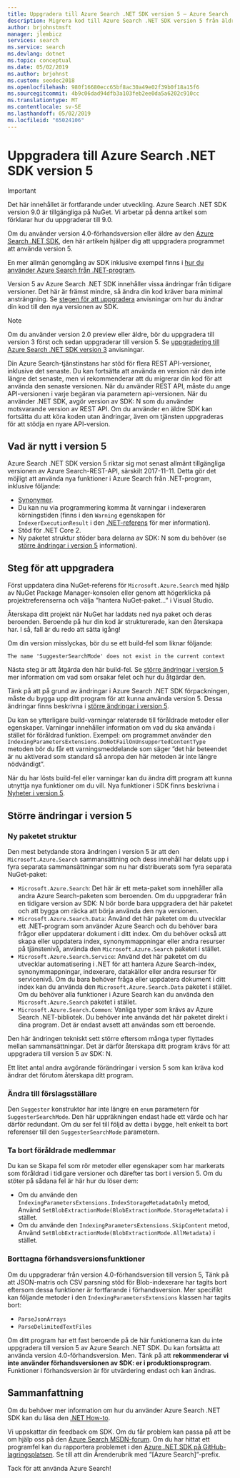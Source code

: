 ```yaml
---
title: Uppgradera till Azure Search .NET SDK version 5 – Azure Search
description: Migrera kod till Azure Search .NET SDK version 5 från äldre versioner. Läs mer om nyheterna och vilka kodändringar krävs.
author: brjohnstmsft
manager: jlembicz
services: search
ms.service: search
ms.devlang: dotnet
ms.topic: conceptual
ms.date: 05/02/2019
ms.author: brjohnst
ms.custom: seodec2018
ms.openlocfilehash: 980f16680ecc65bf8ac30a49e02f39b0f18a15f6
ms.sourcegitcommit: 4b9c06dad94dfb3a103feb2ee0da5a6202c910cc
ms.translationtype: MT
ms.contentlocale: sv-SE
ms.lasthandoff: 05/02/2019
ms.locfileid: "65024106"
---
```

# <a name="upgrading-to-the-azure-search-net-sdk-version-5"></a>Uppgradera till Azure Search .NET SDK version 5

> [!Important]
> Det här innehållet är fortfarande under utveckling. Azure Search .NET SDK version 9.0 är tillgängliga på NuGet. Vi arbetar på denna artikel som förklarar hur du uppgraderar till 9.0. 
> 

Om du använder version 4.0-förhandsversion eller äldre av den [Azure Search .NET SDK](https://aka.ms/search-sdk), den här artikeln hjälper dig att uppgradera programmet att använda version 5.

En mer allmän genomgång av SDK inklusive exempel finns i [hur du använder Azure Search från .NET-program](search-howto-dotnet-sdk.md).

Version 5 av Azure Search .NET SDK innehåller vissa ändringar från tidigare versioner. Det här är främst mindre, så ändra din kod kräver bara minimal ansträngning. Se [stegen för att uppgradera](#UpgradeSteps) anvisningar om hur du ändrar din kod till den nya versionen av SDK.

> [!NOTE]
> Om du använder version 2.0 preview eller äldre, bör du uppgradera till version 3 först och sedan uppgraderar till version 5. Se [uppgradering till Azure Search .NET SDK version 3](search-dotnet-sdk-migration.md) anvisningar.
>
> Din Azure Search-tjänstinstans har stöd för flera REST API-versioner, inklusive det senaste. Du kan fortsätta att använda en version när den inte längre det senaste, men vi rekommenderar att du migrerar din kod för att använda den senaste versionen. När du använder REST API, måste du ange API-versionen i varje begäran via parametern api-versionen. När du använder .NET SDK, avgör version av SDK: N som du använder motsvarande version av REST API. Om du använder en äldre SDK kan fortsätta du att köra koden utan ändringar, även om tjänsten uppgraderas för att stödja en nyare API-version.

<a name="WhatsNew"></a>

## <a name="whats-new-in-version-5"></a>Vad är nytt i version 5
Azure Search .NET SDK version 5 riktar sig mot senast allmänt tillgängliga versionen av Azure Search-REST-API, särskilt 2017-11-11. Detta gör det möjligt att använda nya funktioner i Azure Search från .NET-program, inklusive följande:

* [Synonymer](search-synonyms.md).
* Du kan nu via programmering komma åt varningar i indexeraren körningstiden (finns i den `Warning` egenskapen för `IndexerExecutionResult` i den [.NET-referens](https://docs.microsoft.com/dotnet/api/microsoft.azure.search.models.indexerexecutionresult?view=azure-dotnet) för mer information).
* Stöd för .NET Core 2.
* Ny paketet struktur stöder bara delarna av SDK: N som du behöver (se [större ändringar i version 5](#ListOfChanges) information).

<a name="UpgradeSteps"></a>

## <a name="steps-to-upgrade"></a>Steg för att uppgradera
Först uppdatera dina NuGet-referens för `Microsoft.Azure.Search` med hjälp av NuGet Package Manager-konsolen eller genom att högerklicka på projektreferenserna och välja ”hantera NuGet-paket...” i Visual Studio.

Återskapa ditt projekt när NuGet har laddats ned nya paket och deras beroenden. Beroende på hur din kod är strukturerade, kan den återskapa har. I så, fall är du redo att sätta igång!

Om din version misslyckas, bör du se ett build-fel som liknar följande:

    The name 'SuggesterSearchMode' does not exist in the current context

Nästa steg är att åtgärda den här build-fel. Se [större ändringar i version 5](#ListOfChanges) mer information om vad som orsakar felet och hur du åtgärdar den.

Tänk på att på grund av ändringar i Azure Search .NET SDK förpackningen, måste du bygga upp ditt program för att kunna använda version 5. Dessa ändringar finns beskrivna i [större ändringar i version 5](#ListOfChanges).

Du kan se ytterligare build-varningar relaterade till föråldrade metoder eller egenskaper. Varningar innehåller information om vad du ska använda i stället för föråldrad funktion. Exempel: om programmet använder den `IndexingParametersExtensions.DoNotFailOnUnsupportedContentType` metoden bör du får ett varningsmeddelande som säger ”det här beteendet är nu aktiverad som standard så anropa den här metoden är inte längre nödvändigt”.

När du har lösts build-fel eller varningar kan du ändra ditt program att kunna utnyttja nya funktioner om du vill. Nya funktioner i SDK finns beskrivna i [Nyheter i version 5](#WhatsNew).

<a name="ListOfChanges"></a>

## <a name="breaking-changes-in-version-5"></a>Större ändringar i version 5

### <a name="new-package-structure"></a>Ny paketet struktur

Den mest betydande stora ändringen i version 5 är att den `Microsoft.Azure.Search` sammansättning och dess innehåll har delats upp i fyra separata sammansättningar som nu har distribuerats som fyra separata NuGet-paket:

 - `Microsoft.Azure.Search`: Det här är ett meta-paket som innehåller alla andra Azure Search-paketen som beroenden. Om du uppgraderar från en tidigare version av SDK: N bör borde bara uppgradera det här paketet och att bygga om räcka att börja använda den nya versionen.
 - `Microsoft.Azure.Search.Data`: Använd det här paketet om du utvecklar ett .NET-program som använder Azure Search och du behöver bara frågor eller uppdaterar dokument i ditt index. Om du behöver också att skapa eller uppdatera index, synonymmappningar eller andra resurser på tjänstenivå, använda den `Microsoft.Azure.Search` paketet i stället.
 - `Microsoft.Azure.Search.Service`: Använd det här paketet om du utvecklar automatisering i .NET för att hantera Azure Search-index, synonymmappningar, indexerare, datakällor eller andra resurser för servicenivå. Om du bara behöver fråga eller uppdatera dokument i ditt index kan du använda den `Microsoft.Azure.Search.Data` paketet i stället. Om du behöver alla funktioner i Azure Search kan du använda den `Microsoft.Azure.Search` paketet i stället.
 - `Microsoft.Azure.Search.Common`: Vanliga typer som krävs av Azure Search .NET-bibliotek. Du behöver inte använda det här paketet direkt i dina program. Det är endast avsett att användas som ett beroende.
 
Den här ändringen tekniskt sett större eftersom många typer flyttades mellan sammansättningar. Det är därför återskapa ditt program krävs för att uppgradera till version 5 av SDK: N.

Ett litet antal andra avgörande förändringar i version 5 som kan kräva kod ändrar det förutom återskapa ditt program.

### <a name="change-to-suggesters"></a>Ändra till förslagsställare 

Den `Suggester` konstruktor har inte längre en `enum` parametern för `SuggesterSearchMode`. Den här uppräkningen endast hade ett värde och har därför redundant. Om du ser fel till följd av detta i bygge, helt enkelt ta bort referenser till den `SuggesterSearchMode` parametern.

### <a name="removed-obsolete-members"></a>Ta bort föråldrade medlemmar

Du kan se Skapa fel som rör metoder eller egenskaper som har markerats som föråldrad i tidigare versioner och därefter tas bort i version 5. Om du stöter på sådana fel är här hur du löser dem:

- Om du använde den `IndexingParametersExtensions.IndexStorageMetadataOnly` metod, Använd `SetBlobExtractionMode(BlobExtractionMode.StorageMetadata)` i stället.
- Om du använde den `IndexingParametersExtensions.SkipContent` metod, Använd `SetBlobExtractionMode(BlobExtractionMode.AllMetadata)` i stället.

### <a name="removed-preview-features"></a>Borttagna förhandsversionsfunktioner

Om du uppgraderar från version 4.0-förhandsversion till version 5, Tänk på att JSON-matris och CSV parsning stöd för Blob-indexerare har tagits bort eftersom dessa funktioner är fortfarande i förhandsversion. Mer specifikt kan följande metoder i den `IndexingParametersExtensions` klassen har tagits bort:

- `ParseJsonArrays`
- `ParseDelimitedTextFiles`

Om ditt program har ett fast beroende på de här funktionerna kan du inte uppgradera till version 5 av Azure Search .NET SDK. Du kan fortsätta att använda version 4.0-förhandsversion. Men. Tänk på att **rekommenderar vi inte använder förhandsversionen av SDK: er i produktionsprogram**. Funktioner i förhandsversion är för utvärdering endast och kan ändras.

## <a name="conclusion"></a>Sammanfattning
Om du behöver mer information om hur du använder Azure Search .NET SDK kan du läsa den [.NET How-to](search-howto-dotnet-sdk.md).

Vi uppskattar din feedback om SDK. Om du får problem kan passa på att be om hjälp oss på den [Azure Search MSDN-forum](https://social.msdn.microsoft.com/Forums/azure/home?forum=azuresearch). Om du har hittat ett programfel kan du rapportera problemet i den [Azure .NET SDK på GitHub-lagringsplatsen](https://github.com/Azure/azure-sdk-for-net/issues). Se till att din Ärenderubrik med ”[Azure Search]”-prefix.

Tack för att använda Azure Search!
